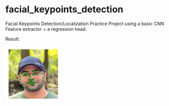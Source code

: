 # facial_keypoints_detection
Facial Keypoints Detection/Localization Practice Project using a basic CNN Feature extractor + a regression head.

Result:

![demo image](ghdfacepredicted.png)
